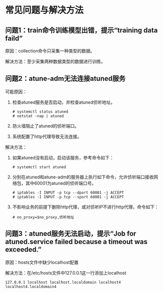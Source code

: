 # 常见问题与解决方法

## **问题1：train命令训练模型出错，提示“training data faild”**

原因：collection命令只采集一种类型的数据。

解决方法：至少采集两种数据类型的数据进行训练。

## **问题2：atune-adm无法连接atuned服务**

可能原因：

1.  检查atuned服务是否启动，并检查atuned侦听地址。

    ```
    # systemctl status atuned
    # netstat -nap | atuned
    ```

2.  防火墙阻止了atuned的侦听端口。
3.  系统配置了http代理导致无法连接。

解决方法：

1.  如果atuned没有启动，启动该服务，参考命令如下：

    ```
    # systemctl start atuned
    ```

2.  分别在atuned和atune-adm的服务器上执行如下命令，允许侦听端口接收网络包，其中60001为atuned的侦听端口号。

    ```
    # iptables -I INPUT -p tcp --dport 60001 -j ACCEPT
    # iptables -I INPUT -p tcp --sport 60001 -j ACCEPT
    ```


1.  不影响业务的前提下删除http代理，或对侦听IP不进行http代理，命令如下：

    ```
    # no_proxy=$no_proxy,侦听地址
    ```


## **问题3：atuned服务无法启动，提示“Job for atuned.service failed because a timeout was exceeded.”**

原因：hosts文件中缺少localhost配置

解决方法：在/etc/hosts文件中127.0.0.1这一行添加上localhost

```
127.0.0.1 localhost localhost.localdomain localhost4 localhost4.localdomain4
```

